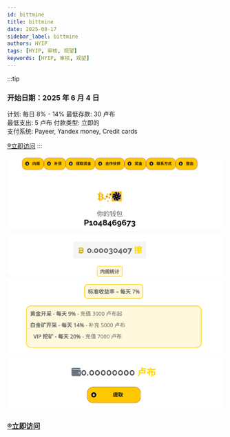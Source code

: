```yaml
---
id: bittmine
title: bittmine
date: 2025-08-17
sidebar_label: bittmine
authors: HYIP
tags: [HYIP, 审核, 观望]
keywords: [HYIP, 审核, 观望]
---
```


:::tip

### 开始日期：2025 年 6 月 4 日
计划: 每日 8% - 14%
最低存款: 30 卢布  
最低支出: 5 卢布
付款类型: 立即的   
支付系统: Payeer, Yandex money, Credit cards

[®️立即访问](https://bittmine.pro/?ref=2468)
:::

![bittmine01](bittmine.assets/image-bittmine01.png)
![bittmine02](bittmine.assets/image-bittmine02.png)




### [®️立即访问](https://bittmine.pro/?ref=2468)


